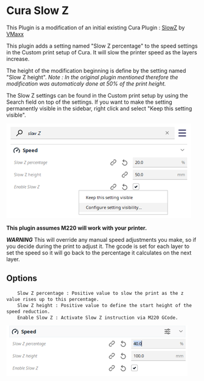 # Cura Slow Z

This Plugin is a modification of an initial existing Cura Plugin : [SlowZ](https://github.com/VMaxx/SlowZ) by [VMaxx](https://github.com/VMaxx)

This plugin adds a setting named "Slow Z percentage" to the speed settings in the Custom print setup of Cura. It will slow the printer speed as the layers increase.

The height of the modification beginning is define by the setting named "Slow Z height". *Note : In the original plugin mentioned therefore the modification was automaticaly done at 50% of the print height.*

The Slow Z settings can be found in the Custom print setup by using the Search field on top of the settings. If you want to make the setting permanently visible in the sidebar, right click and select "Keep this setting visible".

![Option](./images/options.png)

**This plugin assumes M220 will work with your printer.**

***WARNING***
This will override any manual speed adjustments you make, so if you decide during the print to adjust it.  The gcode is set for each layer to set the speed so it will go back to the percentage it calculates on the next layer.

## Options

        Slow Z percentage : Positive value to slow the print as the z value rises up to this percentage.
        Slow Z height : Positive value to define the start height of the speed reduction.
        Enable Slow Z : Activate Slow Z instruction via M220 GCode.

![Speed Option](./images/speed.png)